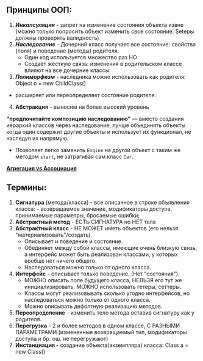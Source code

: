 ## Принципы ООП:

1. **_Инкапсуляция_** - запрет на изменение состояния объекта извне 
	(можно только попросить объект изменить свое состояние. 
	Setеры должны проверять валидность)
2. **_Наследование_** - Дочерний класс получает все состояние: свойства (поля) и поведение (методы) родителя. 
   - Один код используется множество раз НО 
   - Создаёт жёсткую связь:  изменения в родительском классе влияют на все дочерние классы.
1. **_Полиморфизм_** - наследника можно использовать как родителя: Object o = new ChildClass()   
- расширяет или переопределяет состояние родителя.
4. **Абстракция** - выносим на более высокий уровень 


**"предпочитайте композицию наследованию"** — вместо создания иерархий классов через наследование, 
лучше объединять объекты когда один содержит другие объекты и использует их функционал, не наследуя их напрямую.
- Позволяет легко заменить `Engine` на другой объект с таким же методом `start`, не затрагивая сам класс `Car`.

[**Агрегация  vs Ассоциация**](https://ru.stackoverflow.com/questions/1066615/%D0%90%D1%81%D1%81%D0%BE%D1%86%D0%B8%D0%B0%D1%86%D0%B8%D1%8F-vs-%D0%90%D0%B3%D1%80%D0%B5%D0%B3%D0%B0%D1%86%D0%B8%D1%8F-%D0%B2-%D1%87%D0%B5%D0%BC-%D1%80%D0%B0%D0%B7%D0%BD%D0%B8%D1%86%D0%B0)

## Термины:
1. **Сигнатура** (метода/класса) - все описанное в строке объявления класса: - возвращаемое значение, модификаторы доступа, принимаемые параметры, бросаемые ошибки;
2. **Абстрактный метод** - ЕСТЬ СИГНАТУРА но НЕТ тела
3. **Абстрактный класс** - НЕ МОЖЕТ иметь объектов (его нельзя "материализовать"/создать).  
	- Описывает и поведение и состояние.
	- Обединяет между собой классы, имеющие очень близкую связь, а интерфейс может быть реализован классами, у которых вообще нет ничего общего.
	- Наследоваться можно только от одного класса.
4. **Интерфейс** - описывает только поведение. (Нет "состояния"). 
	- МОЖНО описать поле будущего класса, НЕЛЬЗЯ его тут же инициализировать. МОЖНО использовать гетеры, сеттеры.
	- Классы могут реализовывать сколько угодно интерфейсов, но наследоваться можно только от одного класса.
	- Можно описывать дефолтную реализацию методов.
5. **Переопределение** - изменить тело метода оставив сигнатуру как у родителя.
6. **Перегрузка** - 2 и более методов в одном классе, С РАЗНЫМИ ПАРАМЕТРАМИ (измененные возвращаемый тип, модификаторы доступа и бр. ош. не перегружают)
7. **Инстанциация -** создание объекта(экземпляра) класса: Class a = new Class()

